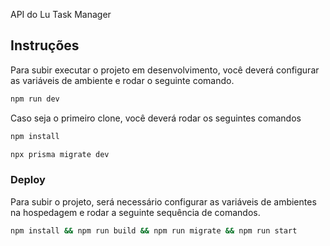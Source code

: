 API do Lu Task Manager

## Instruções

Para subir executar o projeto em desenvolvimento, você deverá configurar as variáveis de ambiente e rodar o seguinte comando.

```bash
npm run dev
```

Caso seja o primeiro clone, você deverá rodar os seguintes comandos

```bash
npm install
```

```bash
npx prisma migrate dev
```

### Deploy

Para subir o projeto, será necessário configurar as variáveis de ambientes na hospedagem e rodar a seguinte sequência de comandos.

```bash
npm install && npm run build && npm run migrate && npm run start
```
